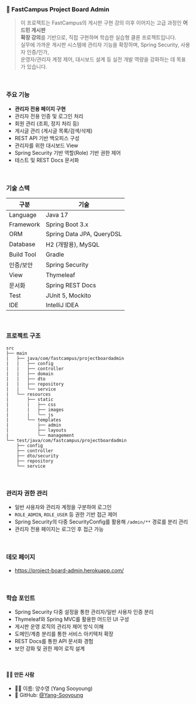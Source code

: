 ### 📆 FastCampus Project Board Admin

> 이 프로젝트는 FastCampus의 게시판 구현 강의 이후 이어지는 고급 과정인 **어드민 게시판** \
> **확장 강의**를 기반으로, 직접 구현하며 학습한 실습형 클론 프로젝트입니다.  
> 실무에 가까운 게시판 시스템에 관리자 기능을 확장하며, Spring Security, 사용자 인증/인가, \
> 운영자/관리자 계정 제어, 대시보드 설계 등 실전 개발 역량을 강화하는 데 목표가 있습니다.

<br/>

### 주요 기능

- **관리자 전용 페이지 구현**
- 관리자 전용 인증 및 로그인 처리
- 회원 관리 (조회, 정지 처리 등)
- 게시글 관리 (게시글 목록/검색/삭제)
- REST API 기반 백오피스 구성
- 관리자를 위한 대시보드 View
- Spring Security 기반 역할(Role) 기반 권한 제어
- 테스트 및 REST Docs 문서화

<br/>

### 기술 스택

| 구분 | 기술 |
|------|------|
| Language | Java 17 |
| Framework | Spring Boot 3.x |
| ORM | Spring Data JPA, QueryDSL |
| Database | H2 (개발용), MySQL |
| Build Tool | Gradle |
| 인증/보안 | Spring Security |
| View | Thymeleaf |
| 문서화 | Spring REST Docs |
| Test | JUnit 5, Mockito |
| IDE | IntelliJ IDEA |

<br/>

### 프로젝트 구조

```
src
├── main
|   ├── java/com/fastcampus/projectboardadmin
|   |   ├── config
|   |   ├── controller
|   |   ├── domain
|   |   ├── dto
|   |   ├── repository
|   |   └── service
|   └── resources
|       ├── static
|       |   ├── css
|       |   ├── images
|       |   └── js
|       └── templates
|           ├── admin
|           ├── layouts
|           └── management
└── test/java/com/fastcampus/projectboardadmin
    ├── config
    ├── controller
    ├── dto/security
    ├── repository
    └── service
```

<br/>

### 관리자 권한 관리

- 일반 사용자와 관리자 계정을 구분하여 로그인
- `ROLE_ADMIN`, `ROLE_USER` 등 권한 기반 접근 제어
- Spring Security의 다중 SecurityConfig를 활용해 `/admin/**` 경로를 분리 관리
- 관리자 전용 페이지는 로그인 후 접근 가능

<br/>

### 데모 페이지

- https://project-board-admin.herokuapp.com/
  
<br/>

### 학습 포인트

* Spring Security 다중 설정을 통한 관리자/일반 사용자 인증 분리
* Thymeleaf와 Spring MVC를 활용한 어드민 UI 구성
* 게시판 운영 로직의 관리자 제어 방식 이해
* 도메인/계층 분리를 통한 서비스 아키텍처 확장
* REST Docs를 통한 API 문서화 경험
* 보안 강화 및 권한 제어 로직 설계

</br>

#### 🙋‍♀️ 만든 사람

- 👩‍💻 이름: 양수영 (Yang Sooyoung)
- 🔗 GitHub: [@Yang-Sooyoung](https://github.com/Yang-Sooyoung)

<br/>

